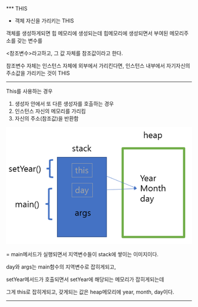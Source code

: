 \*\*\* THIS

- 객체 자신을 가리키는 THIS

객체를 생성하게되면 힙 메모리에 생성되는데 힙메모리에 생성되면서 부여된 메모리주소를 갖는 변수를

<참조변수>라고하고, 그 값 자체를 참조값이라고 한다.

참조변수 자체는 인스턴스 자체에 외부에서 가리킨다면, 인스턴스 내부에서 자기자신의 주소값을 가리키는 것이 THIS

---

This를 사용하는 경우

1. 생성자 안에서 또 다른 생성자를 호출하는 경우
2. 인스턴스 자신의 메모리를 가리킴
3. 자신의 주소(참조값)을 반환함

![지역변수는 스텍에 쌓인다.](../img/야호.PNG)

= main메서드가 실행되면서 지역변수들이 stack에 쌓이는 이미지이다.

day와 args는 main함수의 지역변수로 잡히게되고,

setYear메서드가 호출되면서 setYear에 해당되는 메모리가 잡히게되는데

그게 this로 잡히게되고, 갖게되는 값은 heap메모리에 year, month, day이다.

---

